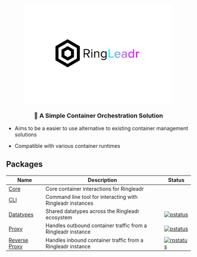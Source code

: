 
<div align="center">
<img src="https://raw.githubusercontent.com/Ringleadr/.github/main/resources/Main%20Logo.png" align="center" style="width: 80%" />
</div>  
  

### <div align="center">🚢 A Simple Container Orchestration Solution</div>  
  

- Aims to be a easier to use alternative to existing container management solutions 

- Compatible with various container runtimes  

## Packages

| Name | Description | Status |
| ---- | ----------- | ------ |
| [Core](https://github.com/Ringleadr/ringleadr-core) | Core container interactions for Ringleadr | |
| [CLI](https://github.com/Ringleadr/ringleadr-cli) | Command line tool for interacting with Ringleadr instances | |
| [Datatypes](https://github.com/Ringleadr/ringleadr-datatypes) | Shared datatypes across the Ringleadr ecosystem | [![pstatus](https://github.com/Ringleadr/ringleadr-datatypes/actions/workflows/go.yml/badge.svg)](https://github.com/Ringleadr/ringleadr-datatypes/actions/workflows/go.yml) |
| [Proxy](https://github.com/Ringleadr/ringleadr-proxy) | Handles outbound container traffic from a Ringleadr instance | [![pstatus](https://github.com/Ringleadr/ringleadr-proxy/actions/workflows/go.yml/badge.svg)](https://github.com/Ringleadr/ringleadr-proxy/actions/workflows/go.yml) |
| [Reverse Proxy](https://github.com/Ringleadr/ringleadr-reverse-proxy) | Handles inbound container traffic from a Ringleadr instance | [![rpstatus](https://github.com/Ringleadr/ringleadr-reverse-proxy/actions/workflows/go.yml/badge.svg)](https://github.com/Ringleadr/ringleadr-reverse-proxy/actions/workflows/go.yml) |


